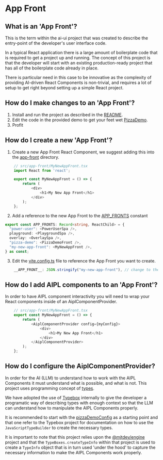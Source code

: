 # App Front

## What is an 'App Front'?

This is the term within the ai-ui project that was created to describe the entry-point of the developer's user interface code.

In a typical React application there is a large amount of boilerplate code that is required to get a project up and running. The concept of this project is that the developer will start with an existing production-ready project that has all of the boilerplate code already in place.

There is particular need in this case to be innovative as the complexity of providing AI-driven React Components is non-trivial, and requires a lot of setup to get right beyond setting up a simple React project.

## How do I make changes to an 'App Front'?

1. Install and run the project as described in the [README](./../README.md).
2. Edit the code in the provided demo to get your feet wet [PizzaDemo](./../src/app-front/pizza-demo/PizzaDemo.tsx).
3. Profit

## How do I create a new 'App Front'?

1. Create a new App Front React Component, we suggest adding this into the [app-front](./../src/app-front) directory.

```typescript
    // src/app-front/MyNewAppFront.tsx
    import React from 'react';

    export const MyNewAppFront = () => {
        return (
            <div>
                <h1>My New App Front</h1>
            </div>
        );
    };
```

2. Add a reference to the new App Front to the [APP_FRONTS](./../src/app-front/APP_FRONTS.tsx) constant

```typescript
export const APP_FRONTS: Record<string, ReactChild> = {
  "power-user": <PowerUserSpa />,
  playground: <PlaygroundSpa />,
  overlay: <OverlaySpa />,
  "pizza-demo": <PizzaDemoFront />,
  "my-new-app-front": <MyNewAppFront />,
} as const;
```
3. Edit the [vite.config.ts](./../vite.config.ts) file to reference the App Front you want to create.

```typescript
    __APP_FRONT__: JSON.stringify("my-new-app-front"), // change to the name of the new App Front
```

## How do I add AIPL components to an 'App Front'?

In order to have AIPL component interactivity you will need to wrap your React components inside of an AiplComponentProvider.

```typescript
    // src/app-front/MyNewAppFront.tsx
    export const MyNewAppFront = () => {
        return (
            <AiplComponentProvider config={myConfig}>
                <div>
                    <h1>My New App Front</h1>
                </div>
            </AiplComponentProvider>
        );
    };
```

## How do I configure the AiplComponentProvider?

In order for the AI (LLM) to understand how to work with the AIPL Components it must understand what is possible, and what is not. This project uses programming concept of [types](https://en.wikipedia.org/wiki/Type_system).

We have adopted the use of [Typebox](https://github.com/sinclairzx81/typebox) internally to give the developer a programatic way of describing types with enough context so that the LLM can understand how to manipulate the AIPL Components properly.

It is recommended to start with the [pizzaDemoConfig](../src/app-front/pizza-demo/pizzaDemoConfig.ts) as a starting point and that one refer to the Typebox project for documentation on how to use the `JavaScriptTypeBuilder` to create the necessary types.

It is important to note that this project relies upon the [@mjtdev/engine](https://github.com/matthewjosephtaylor/mjtdev-engine) project and that the `TypeBoxes.createTypeInfo` within that project is used to create a `TypeInfo` object that is in turn used 'under the hood' to capture the necessary information to make the AIPL Components work properly.

